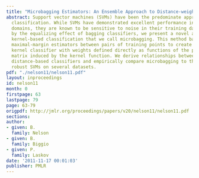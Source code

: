 ```yaml
---
title: "Microbagging Estimators: An Ensemble Approach to Distance-weighted Classiï¬\x81ers"
abstract: Support vector machines (SVMs) have been the predominate approach to kernel-based
  classification. While SVMs have demonstrated excellent performance in many application
  domains, they are known to be sensitive to noise in their training dataset. Motivated
  by the equalizing effect of bagging classifiers, we present a novel approach to
  kernel-based classification that we call microbagging. This method bags all possible
  maximal-margin estimators between pairs of training points to create a novel linear
  kernel classifier with weights defined directly as functions of the pairwise distance
  matrix induced by the kernel function. We derive relationships between linear and
  distance-based classifiers and empirically compare microbagging to the SVMs and
  robust SVMs on several datasets.
pdf: "./nelson11/nelson11.pdf"
layout: inproceedings
id: nelson11
month: 0
firstpage: 63
lastpage: 79
page: 63-79
origpdf: http://jmlr.org/proceedings/papers/v20/nelson11/nelson11.pdf
sections: 
author:
- given: B.
  family: Nelson
- given: B.
  family: Biggio
- given: P.
  family: Laskov
date: '2011-11-17 00:01:03'
publisher: PMLR
---
```

